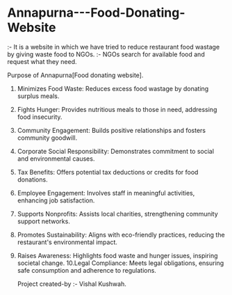 # Annapurna---Food-Donating-Website
:- It is a website in which we have tried to reduce restaurant food wastage by giving waste food to NGOs.
:- NGOs search for available food and request what they need.

Purpose of Annapurna[Food donating website].

1. Minimizes Food Waste: Reduces excess food wastage by donating surplus meals.
2. Fights Hunger: Provides nutritious meals to those in need, addressing food insecurity.
3. Community Engagement: Builds positive relationships and fosters community goodwill.
4. Corporate Social Responsibility: Demonstrates commitment to social and environmental causes.
5. Tax Benefits: Offers potential tax deductions or credits for food donations.
6. Employee Engagement: Involves staff in meaningful activities, enhancing job satisfaction.
7. Supports Nonprofits: Assists local charities, strengthening community support networks.
8. Promotes Sustainability: Aligns with eco-friendly practices, reducing the restaurant's environmental impact.
9. Raises Awareness: Highlights food waste and hunger issues, inspiring societal change.
10.Legal Compliance: Meets legal obligations, ensuring safe consumption and adherence to regulations.

   Project created-by :- Vishal Kushwah.

